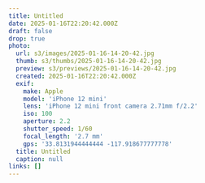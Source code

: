 ```yaml
---
title: Untitled
date: 2025-01-16T22:20:42.000Z
draft: false
drop: true
photo:
  url: s3/images/2025-01-16-14-20-42.jpg
  thumb: s3/thumbs/2025-01-16-14-20-42.jpg
  preview: s3/previews/2025-01-16-14-20-42.jpg
  created: 2025-01-16T22:20:42.000Z
  exif:
    make: Apple
    model: 'iPhone 12 mini'
    lens: 'iPhone 12 mini front camera 2.71mm f/2.2'
    iso: 100
    aperture: 2.2
    shutter_speed: 1/60
    focal_length: '2.7 mm'
    gps: '33.8131944444444 -117.918677777778'
  title: Untitled
  caption: null
links: []
---
```

